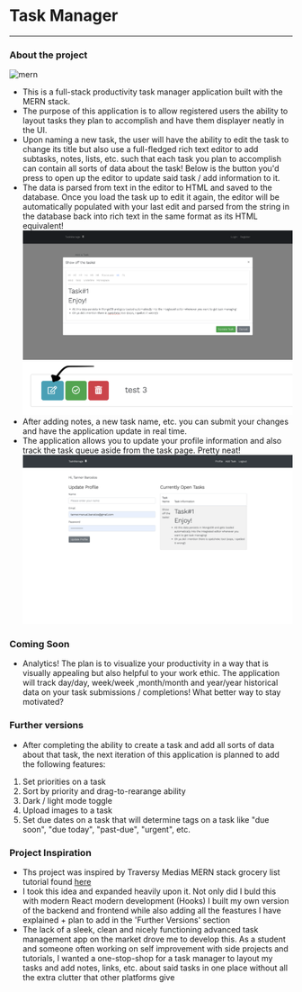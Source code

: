 # Task Manager

<hr>

### About the project

![mern](https://blog.hyperiondev.com/wp-content/uploads/2018/09/Blog-Article-MERN-Stack.jpg)

- This is a full-stack productivity task manager application built with the MERN stack.
- The purpose of this application is to allow registered users the ability to layout tasks they plan to accomplish and have them displayer neatly in the UI.
- Upon naming a new task, the user will have the ability to edit the task to change its title but also use a full-fledged rich text editor to add subtasks, notes, lists, etc. such that each task you plan to accomplish can contain all sorts of data about the task! Below is the button you'd press to open up the editor to update said task / add information to it.
- The data is parsed from text in the editor to HTML and saved to the database. Once you load the task up to edit it again, the editor will be automatically populated with your last edit and parsed from the string in the database back into rich text in the same format as its HTML equivalent!
  ![task](./readme_imgs/editor.png)
  ![update](./readme_imgs/update.png)
- After adding notes, a new task name, etc. you can submit your changes and have the application update in real time.
- The application allows you to update your profile information and also track the task queue aside from the task page. Pretty neat!
  ![profil](./readme_imgs/profile.png)

### Coming Soon

- Analytics! The plan is to visualize your productivity in a way that is visually appealing but also helpful to your work ethic. The application will track day/day, week/week ,month/month and year/year historical data on your task submissions / completions! What better way to stay motivated?

### Further versions

- After completing the ability to create a task and add all sorts of data about that task, the next iteration of this application is planned to add the following features:

1. Set priorities on a task
2. Sort by priority and drag-to-rearange ability
3. Dark / light mode toggle
4. Upload images to a task
5. Set due dates on a task that will determine tags on a task like "due soon", "due today", "past-due", "urgent", etc.

### Project Inspiration

- Ths project was inspired by Traversy Medias MERN stack grocery list tutorial found [here](https://www.youtube.com/playlist?list=PLillGF-RfqbbiTGgA77tGO426V3hRF9iE)
- I took this idea and expanded heavily upon it. Not only did I buld this with modern React modern development (Hooks) I built my own version of the backend and frontend while also adding all the feastures I have explained + plan to add in the 'Further Versions' section
- The lack of a sleek, clean and nicely functioning advanced task management app on the market drove me to develop this. As a student and someone often working on self improvement with side projects and tutorials, I wanted a one-stop-shop for a task manager to layout my tasks and add notes, links, etc. about said tasks in one place without all the extra clutter that other platforms give
